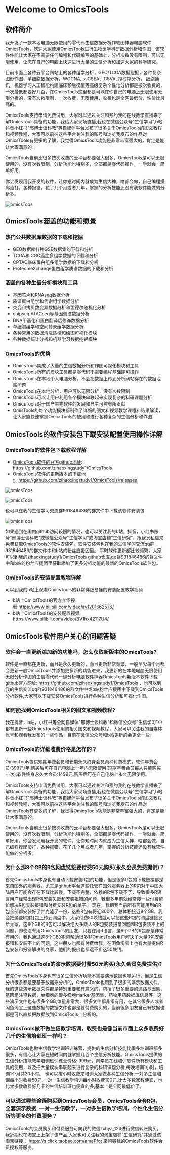 # Welcome to OmicsTools


## 软件简介

我开发了一款本地电脑无限使用的零代码生信数据分析作软图神器电脑软件OmicsTools，欢迎大家使用OmicsTools进行生物医学科研数据分析和作图，该软件件能让大家在不需要任何编程和代码编写的基础上，分析次数没有限制，可以无限使用，让您在自己的电脑上快速进行大量的生信分析和加速大家的科学研究。

目前市面上各种云平台网站上的各种组学分析，GEO/TCGA数据挖掘，各种复杂图形作图，单细胞数据分析，WGCNA, ssGSEA、GSVA, 拟时序分析， 细胞通讯，机器学习人工智能构建临床预后模型等高级复杂个性化分析都是按次收费的，一次最低都要好几百，在OmicsTools这里都是可以在你自己的电脑上无限使用无限分析的，没有次数限制，一次收费，无限使用，收费也是全网最低价，性价比最高的。

OmicsTools支持申请免费试用，大家可以通过关注和预约我的在线教学直播来了解OmicsTools具备的功能，我给大家现场直播,我也在微信公众号"生信学习",b站抖音小红书"邢博士谈科教"等自媒体平台发布了很多关于OmicsTools的图文教程和视频教程，大家可以前往这些平台关注我的账号和浏览我发布的作品对OmicsTools有更多的了解，我觉得OmicsTools功能是非常丰富强大的，肯定是能让大家满意的。

OmicsTools当前比很多按次收费的云平台都要强大很多，OmicsTools是可以无限使用的，没有次数限制，分析功能也特别多，全部都是零代码操作，一学就会，简单好用。

你会发现用我开发的软件，让你短时间内就成为生信大神，啥都会做，自己编程摸爬滚打，各种报错，花了几个月或者几年，掌握的分析技能还没有我软件能做的分析多。

![omicsToos](img/omicstools.ico)


## OmicsTools涵盖的功能和愿景

### 热门公共数据库数据的下载和挖掘

* GEO数据库各种GSE数据集的下载和分析
* TCGA和ICGC癌症多组学数据的下载和分析
* CPTAC临床蛋白组多组学数据的下载和分析
* ProteomeXchange蛋白组学质谱数据的下载和分析

### 涵盖的各种生信分析模块和工具

* 基因芯片和RNAseq数据分析
* 质谱蛋白组学和代谢组学数据分析
* 突变和拷贝数变异数据分析和孟德尔随机化分析
* chipseq,ATACseq等基因调控数据分析
* DNA甲基化和蛋白翻译后修饰数据分析
* 单细胞组学和空间转录组学数据分析
* 各种常用的数据清洗质控和绘图可视化模块
* 各种数据统计分析和机器学习数据挖掘模块

### OmicsTools的优势

* OmicsTools集成了大量的生信数据分析和作图可视化模块和工具
* OmicsTools所有的模块工具都是零代码不需要编程基础即可操作
* OmicsTools在本地个人电脑分析，不会把数据上传到分析网站存在的数据泄露问题
* OmicsTools在本地分析，用户可以无限分析，没有次数限制
* OmicsTools可以让用户利用各个模块串联起来实现复杂的科研课题分析
* OmicsTools对于国产生物软件的发展和自主可控有所贡献
* OmisTools的每个功能模块都制作了详细的图文和视频教学课程和结果解读，让大家能快速掌握OmicsTools的使用和进行各种复杂的生信分析和作图

## OmicsTools的软件安装包下载安装配置使用操作详解

### OmicsTools的软件包下载教程详解

* [OmicsTools软件的官方github地址](https://github.com/zihaoxingstudy1/OmicsTools): https://github.com/zihaoxingstudy1/OmicsTools
* [OmicsTools软件的更新版本的下载地址](https://github.com/zihaoxingstudy1/OmicsTools/releases):https://github.com/zihaoxingstudy1/OmicsTools/releases

![omicsToos](img/home1.png)


![omicsToos](img/download1.png)

也可以在我的生信学习交流群931846486的群文件中下载该软件安装包

![omicsToos](img/qq.png)

如果遇到在国内github访问较慢的情况，也可以关注我的b站，抖音，小红书账号"邢博士谈科教"或微信公众号"生信学习"或淘宝店铺“生信研究”，跟我发私信来免费获取OmicsTools的软件安装包，软件安装包也在我的生信学习交流qq群931846486的群文件中和b站的粉丝应援团里。
平时软件更新都比较频繁，大家可以到我的zihaoxingstudy1/OmicsTools github仓库,qq群931846486的群文件中和b站的粉丝应援团里获取添加了更多分析功能的最新的OmicsTools软件包。

### OmicsTools的安装配置教程详解

可以到我的b站上观看OmicsTools的非常详细易懂的安装配置教学视频

* b站上OmicsTools的官方介绍视频:https://www.bilibili.com/video/av1201662576/
* b站上OmicsTools的安装配置视频: https://www.bilibili.com/video/BV1hx42117U4/ 

## OmicsTools软件用户关心的问题答疑

### 软件会一直更新添加新的功能吗，怎么获取新版本的OmicsTools?

软件是一直都在更新，而且是永久更新的，而且更新非常频繁，一般至少每个月都会更新一般OmicsTools并添加更多新的功能进来，我更新的在本地电脑无限使用无限分析作图的生信零代码一键分析电脑软件神器OmicsTools新版本软件下载github官方网址: https://github.com/zihaoxingstudy1/OmicsTools ，也可以到我的生信交流qq群931846486的群文件中或b站粉丝应援团中下载到OmicsTools分析软件,大家可以下载安装OmicsTools进行各种生信分析和可视化作图。

### 如何能找到OmicsTools相关的图文和视频教程?

我在抖音，b站，小红书等全网自媒体"邢博士谈科教"和微信公众号"生信学习"中都有更新一些OmicsTools使用的相关图文和视频教程，大家可以关注我的自媒体账号和观看我发布的一些作品，目前在微信公众号和b站更新的会更全一些。


### OmicsTools的详细收费价格是怎样的？

OmicsTools提供短期年费会员和长期永久终身会员两种付费模式，软件年费会员:399元/年,购买后可在自己电脑上一年内无限使用(短期年费会员每人只能购买一次);软件终身永久大会员:1499元,购买后可在自己电脑上永久无限使用。

OmicsTools支持申请免费试用，大家可以通过关注和预约我的在线教学直播来了解OmicsTools具备的功能，我给大家现场直播,我也在微信公众号"生信学习",b站抖音小红书"邢博士谈科教"等自媒体平台发布了很多关于OmicsTools的图文教程和视频教程，大家可以前往这些平台关注我的账号和浏览我发布的作品对OmicsTools有更多的了解，我觉得OmicsTools功能是非常丰富强大的，肯定是能让大家满意的。

OmicsTools当前比很多按次收费的云平台都要强大很多，OmicsTools是可以无限使用的，没有次数限制，分析功能也特别多，全部都是零代码操作，一学就会，简单好用，你会发现用我开发的软件，让你短时间内就成为生信大神，啥都会做，自己编程摸爬滚打，各种报错，花了几个月或者几年，掌握的分析技能还没有我软件能做的分析多。

### 为什么那8个GB的R包网盘链接要付费50元购买(永久会员免费提供)？

首先OmicsTools本身也有自动下载安装R包的功能，但是很多R包的下载链接都是来自国外的服务器，尤其是github平台这些托管在国外服务器上的R包对于中国大陆用户可能会存在下载比较慢，下载不完整，依赖的R包下载不了，导致很多R语言用户经常出现R包安装失败和安装报错的问题，我很多年前就经常接一些付费帮忙解决R包安装报错和付费安装R包的单子。
现在，我把我当前所有可能用到的R包全部都安装好了并克隆了一份，这些R包有将近800个，总体积接近8个GB，我会把这些R包打包上传到网盘中，大家付费50块钱就可以把这些R包的网盘链接发给大家，这8个GB的R包可以解决绝大多数人的R包安装报错问题和R包安装不上的问题，即使没有用OmicsTools的朋友，只要在用R语言，这8个GB的R包都是非常有用的，我也通过这8个GB的R包帮助很多非OmicsTools用户解决了大量R包安装报错和安装不上的问题，这些朋友也都有付费给我。在闲鱼淘宝上也有大量提供R包安装和报错解决的商家，他们的报价也都远不止这50块钱。

### 为什么OmicsTools的演示数据要付费50元购买(永久会员免费提供)?

首先OmicsTools本身也有很多生信分析功能不需要演示数据也能运行，但是生信分析很多都是要基于数据来分析的，OmicsTools也用到了很多的演示数据文件，我的这些演示数据文件都是特别重要和有意义的，包括了很多重要的通路基因集，基因组注释数据，单细胞的很多细胞marker基因集，药物用药数据库信息等，这些演示文件也有很多个GB,体量非常大，很多文件都非常有用，在其它很多人或者闲鱼淘宝上这些数据的数据文件也都是要付费购买的，当前很多朋友自己有数据也都是可以直接把数据放到OmicsTools上分析的。

### OmicsTools做不做生信教学培训，收费也是像当前市面上众多收费好几千的生信培训班一样吗？

OmicsTools也做生信教学培训班训练营，提供的生信分析技能比很多培训班都多很多，有信心让大家在短时间内就掌握几百个生信分析技能。OmicsTools提供的生信分析技能教学培训班训练营价格: 999元，向学员在线培训软件所有模块和工具的使用，以及把大量模块串联起来进行复杂的科研课题分析,每晚培训1小时，培训1个月共30小时。
也可以按小时收费来培训大家做各种生信分析,一对多生信培训每小时收费50元,一对一生信教学培训每小时收费100元,比大多数家教便宜，也比大多数收费好几千的生信培训班也便宜的多,基本上是全网最低价了。


### 可以通过哪些途径购买到OmicsTools会员，OmicsTools全套R包，全套演示数据, 一对一生信教学，一对多生信教学培训，个性化生信分析等更多的付费服务？

OmicsTools的会员购买和付费服务可向我的微信zxhya_123进行微信转账购买，我近期也在淘宝上上架了该产品,大家也可关注我的淘宝店铺"生信研究"并通过该淘宝链接： https://s.click.taobao.com/amaPfot  来购买我的OmicsTools软件会员授权等服务。



  


  




